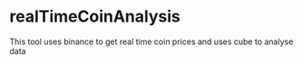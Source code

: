 # realTimeCoinAnalysis
This tool uses binance to get real time coin prices and uses cube to analyse data
